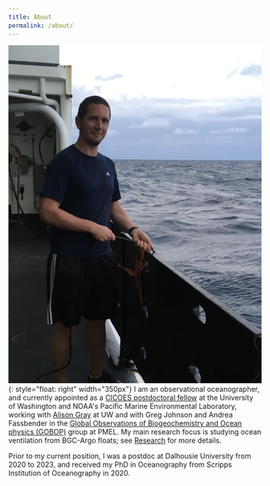 ```yaml
---
title: About
permalink: /about/
---
```


![Field work](/assets/images/IMG_0029.JPG){: style="float: right" width="350px"}
I am an observational oceanographer, and currently appointed as a [CICOES postdoctoral fellow](https://cicoes.uw.edu/education/postdoc-program/current-postdoctoral-researchers/) at the University of Washington and NOAA's Pacific Marine Environmental Laboratory, working with [Alison Gray](https://alisonrgray.com) at UW and with Greg Johnson and Andrea Fassbender in the [Global Observations of Biogeochemistry and Ocean physics (GOBOP)](https://www.pmel.noaa.gov/gobop) group at PMEL. My main research focus is studying ocean ventilation from BGC-Argo floats; see [Research](/research) for more details.

Prior to my current position, I was a postdoc at Dalhousie University from 2020 to 2023, and received my PhD in Oceanography from Scripps Institution of Oceanography in 2020.
